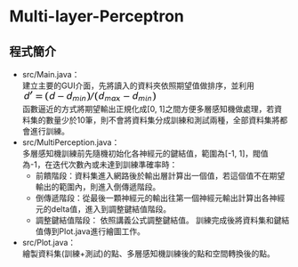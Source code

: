 # Multi-layer-Perceptron
## 程式簡介 
- src/Main.java：  
建立主要的GUI介面，先將讀入的資料夾依照期望值做排序，並利用  
![Formula](https://raw.githubusercontent.com/timmycheng1221/Multi-layer-Perceptron/master/f1.png)  
函數逼近的方式將期望輸出正規化成[0, 1]之間方便多層感知機做處理，若資料集的數量少於10筆，則不會將資料集分成訓練和測試兩種，全部資料集將都會進行訓練。
- src/MultiPerception.java：  
多層感知機訓練前先隨機初始化各神經元的鍵結值，範圍為[-1, 1]，閥值為-1，在迭代次數內或未達到訓練準確率時：
  - 前饋階段：資料集進入網路後於輸出層計算出一個值，若這個值不在期望輸出的範圍內，則進入倒傳遞階段。
  - 倒傳遞階段：從最後一顆神經元的輸出往第一個神經元輸出計算出各神經元的delta值，進入到調整鍵結值階段。
  - 調整鍵結值階段： 依照講義公式調整鍵結值。
  訓練完成後將資料集和鍵結值傳到Plot.java進行繪圖工作。
- src/Plot.java：  
繪製資料集(訓練+測試)的點、多層感知機訓練後的點和空間轉換後的點。
